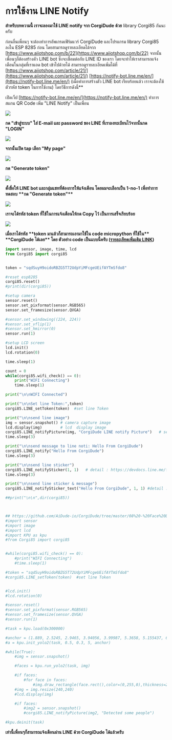 # การใช้งาน LINE Notify

**สำหรับบทความนี้ เราจะลองมาใช้ LINE notify จาก CorgiDude ด้วย** library Corgi85 กันนะครับ

ก่อนอื่นเพื่อนๆ จะต้องทำการอัพเกรดเฟิร์มแวร์ CorgiDude และโปรแกรม library Corgi85 ลงใน ESP 8285 ก่อน โดยสามารถดูรายละเอียดได้จาก [https://www.aiiotshop.com/b/22](https://www.aiiotshop.com/b/22)
จากนั้นเพื่อนๆก็ต้องสร้างตัว LINE bot ซึ่งจะเชื่อมต่อกับ LINE ID ของเรา โดยจะทำให้เราสามารถแจ้งเตือนในกลุ่มที่เราแอด bot เข้าไปด้วยได้ สามารถดูรายละเอียดเพิ่มได้ที่ [https://www.aiiotshop.com/article/21/](https://www.aiiotshop.com/article/21/) [https://notify-bot.line.me/en/](https://notify-bot.line.me/en/) (เมื่อทำการสร้างตัว LINE bot เรียบร้อยแล้ว เราจะต้องใช้ตัวรหัส token ในการใช้งาน) โดยวิธีการดังนี้\*\*

เปิดเว็ป [https://notify-bot.line.me/en/](https://notify-bot.line.me/en/) ทำการสแกน QR Code เพิ่ม "LINE Notify" เป็นเพื่อน

![](https://ff.lnwfile.com/_/ff/_raw/k0/ql/x0.png)

**กด "เข้าสู่ระบบ" ใส่ E-mail และ password ของ LINE ที่เราลงทะเบียนไว้จากนั้นกด "LOGIN"**

![](https://ff.lnwfile.com/_/ff/_raw/gf/1s/jn.png)

**จากนั้นเปิด tap เลือก "My page"**

![](https://ff.lnwfile.com/_/ff/_raw/1x/k0/f5.png)

**กด "Generate token"**

![](https://ff.lnwfile.com/_/ff/_raw/6q/7u/ha.png)

**ตั้งชื่อให้ LINE bot และกลุ่มแชทที่ต้องการให้แจ้งเตือน โดยผมจะเลือกเป็น 1-no-1 เพื่อทำการทดสอบ** **\*\*กด "Generate token"\*\***

![](https://ff.lnwfile.com/_/ff/_raw/vn/dd/bp.png)

**เราจะได้รหัส token ที่ใช้ในการแจ้งเตือนให้กด Copy ไว้ เป็นการเสร็จเรียบร้อย**

![](https://ff.lnwfile.com/_/ff/_raw/ua/em/r6.png)

**เมื่อเราได้รหัส** **\*\*token มาแล้วก็สามารถเอามาใช้ใน code micropython ที่ใช้ใน\*\*** **\*\*CorgiDude ได้เลย\*\* โดย ตัวอย่าง code เป็นแบบนี้ครับ ([รายละเอียดเพิ่มเติม LINK](https://www.aiiotshop.com/b/2))**

```python
import sensor, image, time, lcd
from Corgi85 import corgi85


token = "sqdSuyH9oidoRBZG5T72UdpYiMFcgeUEifAYTmSfdo8"

#reset esp8285
corgi85.reset()
#print(dir(corgi85))

#setup camera
sensor.reset()
sensor.set_pixformat(sensor.RGB565)
sensor.set_framesize(sensor.QVGA)

#sensor.set_windowing((224, 224))
#sensor.set_vflip(1)
#sensor.set_hmirror(0)
sensor.run(1)

#setup LCD screen
lcd.init()
lcd.rotation(0)

time.sleep(1)

count = 0
while(corgi85.wifi_check() == 0):
    print("WIFI Connecting")
    time.sleep(1)

print("\n\nWIFI Connected")

print("\n\nSet line Token:",token)
corgi85.LINE_setToken(token)  #set line Token

print("\n\nsend line image")
img = sensor.snapshot() # camera capture image
lcd.display(img)        # lcd  display image
corgi85.LINE_notifyPicture(img, "CorgiDude LINE notify Picture")   # send image to line noti
time.sleep(3)

print("\n\nsend message to line noti: Hello From CorgiDude")
corgi85.LINE_notify("Hello From CorgiDude")
time.sleep(3)

print("\n\nsend line sticker")
corgi85.LINE_notifySticker(1, 1)   # detail : https://devdocs.line.me/files/sticker_list.pdf
time.sleep(3)

print("\n\nsend line sticker & message")
corgi85.LINE_notifySticker_text("Hello From CorgiDude", 1, 1) #detail :  https://devdocs.line.me/files/sticker_list.pdf

##print("\n\n",dir(corgi85))



## https://github.com/AiDude-io/CorgiDude/tree/master/08%20-%20Face%20Detection << download kmodel
#import sensor
#import image
#import lcd
#import KPU as kpu
#from Corgi85 import corgi85


#while(corgi85.wifi_check() == 0):
    #print("WIFI Connecting")
    #time.sleep(1)

#token = "sqdSuyH9oidoRBZG5T72UdpYiMFcgeUEifAYTmSfdo8"
#corgi85.LINE_setToken(token)  #set line Token


#lcd.init()
#lcd.rotation(0)

#sensor.reset()
#sensor.set_pixformat(sensor.RGB565)
#sensor.set_framesize(sensor.QVGA)
#sensor.run(1)

#task = kpu.load(0x300000)

#anchor = (1.889, 2.5245, 2.9465, 3.94056, 3.99987, 5.3658, 5.155437, 6.92275, 6.718375, 9.01025)
#a = kpu.init_yolo2(task, 0.5, 0.3, 5, anchor)

#while(True):
    #img = sensor.snapshot()

    #faces = kpu.run_yolo2(task, img)

    #if faces:
        #for face in faces:
            #img.draw_rectangle(face.rect(),color=(0,255,0),thickness=2)
    #img = img.resize(240,240)
    #lcd.display(img)

    #if faces:
        #img2 = sensor.snapshot()
        #corgi85.LINE_notifyPicture(img2, "Detected some people")

#kpu.deinit(task)
```

**เท่านี้เพื่อนๆก็สามารถแจ้งเตือนผ่าน LINE ด้วย CorgiDude ได้แล้วครับ**
